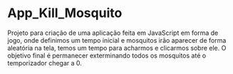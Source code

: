 # App_Kill_Mosquito
Projeto para criação de uma aplicação feita em JavaScript em forma de jogo, onde definimos um tempo inicial e mosquitos irão aparecer de forma aleatória na tela, temos um tempo para acharmos e clicarmos sobre ele. O objetivo final é permanecer exterminando todos os mosquitos até o temporizador chegar a 0.
